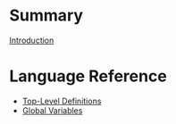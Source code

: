 # Summary

[Introduction](introduction.md)

# Language Reference

- [Top-Level Definitions](top_level_definitions.md)
- [Global Variables](global_variables.md)
